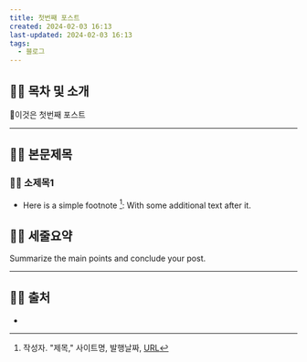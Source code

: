 ```yaml
---
title: 첫번째 포스트
created: 2024-02-03 16:13
last-updated: 2024-02-03 16:13
tags:
  - 블로그
---
```


## 👯‍♂️ 목차 및 소개

이것은 첫번째 포스트




--- 

## 👯‍♂️ 본문제목


### 👯‍♂️ 소제목1

- Here is a simple footnote [^1]:  With some additional text after it.

## 👯‍♂️ 세줄요약

Summarize the main points and conclude your post.

--- 

## 👯‍♂️ 출처

- [^1]:  작성자. "제목," 사이트명, 발행날짜, [URL](www.naver.com)


